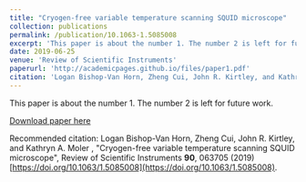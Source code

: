 ```yaml
---
title: "Cryogen-free variable temperature scanning SQUID microscope"
collection: publications
permalink: /publication/10.1063-1.5085008
excerpt: 'This paper is about the number 1. The number 2 is left for future work.'
date: 2019-06-25
venue: 'Review of Scientific Instruments'
paperurl: 'http://academicpages.github.io/files/paper1.pdf'
citation: 'Logan Bishop-Van Horn, Zheng Cui, John R. Kirtley, and Kathryn A. Moler , &quote;Cryogen-free variable temperature scanning SQUID microscope&quot;, Review of Scientific Instruments <b>90<\b>, 063705 (2019) https://doi.org/10.1063/1.5085008'
---
```

This paper is about the number 1. The number 2 is left for future work.

[Download paper here](http://loganbvh.github.io/files/1.5085008.pdf/)

Recommended citation: Logan Bishop-Van Horn, Zheng Cui, John R. Kirtley, and Kathryn A. Moler , "Cryogen-free variable temperature scanning SQUID microscope", Review of Scientific Instruments **90**, 063705 (2019) [https://doi.org/10.1063/1.5085008](https://doi.org/10.1063/1.5085008).